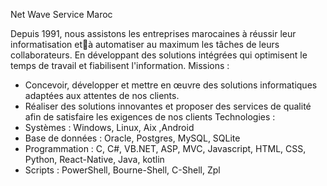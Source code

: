 Net Wave Service Maroc

Depuis 1991, nous assistons les entreprises marocaines à réussir leur informatisation età automatiser au maximum les tâches de leurs collaborateurs.
En développant des solutions intégrées qui optimisent le temps de travail et fiabilisent l'information.
Missions :
- Concevoir, développer et mettre en œuvre des solutions informatiques adaptées aux attentes de nos clients.
- Réaliser des solutions innovantes et proposer des services de qualité afin de satisfaire les exigences de nos clients
Technologies :
 - Systèmes : Windows, Linux, Aix ,Android
 - Base de données : Oracle, Postgres, MySQL, SQLite
 - Programmation : C, C#, VB.NET, ASP, MVC, Javascript, HTML, CSS, Python, React-Native, Java, kotlin
 - Scripts : PowerShell, Bourne-Shell, C-Shell, Zpl
